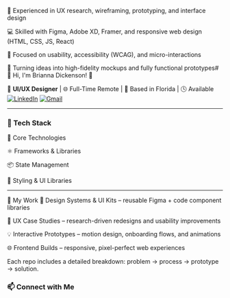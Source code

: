 🎨 Experienced in UX research, wireframing, prototyping, and interface design

💻 Skilled with Figma, Adobe XD, Framer, and responsive web design (HTML, CSS, JS, React)

🧠 Focused on usability, accessibility (WCAG), and micro-interactions

🚀 Turning ideas into high-fidelity mockups and fully functional prototypes# 🎀 Hi, I'm Brianna Dickenson! 🎀

🎨 **UI/UX Designer** | 🌐 Full-Time Remote | 📍 Based in Florida | 🕓 Available 
[![LinkedIn](https://img.shields.io/badge/-LinkedIn-0077B5?style=flat-square&logo=linkedin&logoColor=white)](https://www.linkedin.com/in/brianna-dickenson-9555515b) 
[![Gmail](https://img.shields.io/badge/Email%20Me-D14836?style=flat-square&logo=gmail&logoColor=white)](mailto:breyhanadickenson@gmail.com?subject=Interested%20in%20Working%20With%20You)

---

### 🚀 Tech Stack

🧰 Core Technologies  

⚛️ Frameworks & Libraries  

📦 State Management  

🎨 Styling & UI Libraries  

---

🧩 My Work
🎨 Design Systems & UI Kits – reusable Figma + code component libraries

🧭 UX Case Studies – research-driven redesigns and usability improvements

💡 Interactive Prototypes – motion design, onboarding flows, and animations

🌐 Frontend Builds – responsive, pixel-perfect web experiences

Each repo includes a detailed breakdown: problem → process → prototype → solution.

### 📫 Connect with Me
